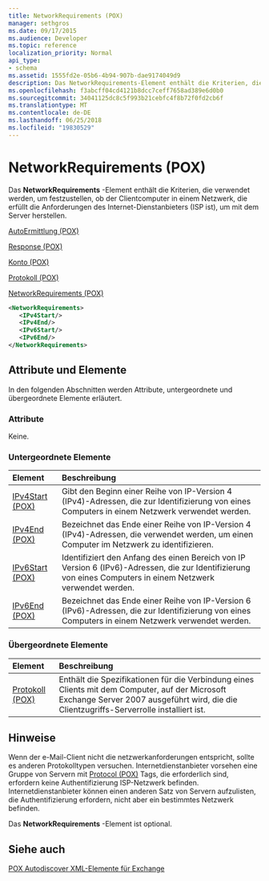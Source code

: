 ```yaml
---
title: NetworkRequirements (POX)
manager: sethgros
ms.date: 09/17/2015
ms.audience: Developer
ms.topic: reference
localization_priority: Normal
api_type:
- schema
ms.assetid: 1555fd2e-05b6-4b94-907b-dae9174049d9
description: Das NetworkRequirements-Element enthält die Kriterien, die verwendet werden, um festzustellen, ob der Clientcomputer in einem Netzwerk, die erfüllt die Anforderungen des Internet-Dienstanbieters (ISP ist), um mit dem Server herstellen.
ms.openlocfilehash: f3abcff04cd4121b8dcc7ceff7658ad389e6d0b0
ms.sourcegitcommit: 34041125dc8c5f993b21cebfc4f8b72f0fd2cb6f
ms.translationtype: MT
ms.contentlocale: de-DE
ms.lasthandoff: 06/25/2018
ms.locfileid: "19830529"
---
```

# <a name="networkrequirements-pox"></a>NetworkRequirements (POX)

Das **NetworkRequirements** -Element enthält die Kriterien, die verwendet werden, um festzustellen, ob der Clientcomputer in einem Netzwerk, die erfüllt die Anforderungen des Internet-Dienstanbieters (ISP ist), um mit dem Server herstellen. 
  
[AutoErmittlung (POX)](autodiscover-pox.md)
  
[Response (POX)](response-pox.md)
  
[Konto (POX)](account-pox.md)
  
[Protokoll (POX)](protocol-pox.md)
  
[NetworkRequirements (POX)](networkrequirements-pox.md)
  
```xml
<NetworkRequirements>
   <IPv4Start/>
   <IPv4End/>
   <IPv6Start/>
   <IPv6End/>
</NetworkRequirements>
```

## <a name="attributes-and-elements"></a>Attribute und Elemente

In den folgenden Abschnitten werden Attribute, untergeordnete und übergeordnete Elemente erläutert.
  
### <a name="attributes"></a>Attribute

Keine.
  
### <a name="child-elements"></a>Untergeordnete Elemente

|**Element**|**Beschreibung**|
|:-----|:-----|
|[IPv4Start (POX)](ipv4start-pox.md) <br/> |Gibt den Beginn einer Reihe von IP-Version 4 (IPv4)-Adressen, die zur Identifizierung von eines Computers in einem Netzwerk verwendet werden.  <br/> |
|[IPv4End (POX)](ipv4end-pox.md) <br/> |Bezeichnet das Ende einer Reihe von IP-Version 4 (IPv4)-Adressen, die verwendet werden, um einen Computer im Netzwerk zu identifizieren.  <br/> |
|[IPv6Start (POX)](ipv6start-pox.md) <br/> |Identifiziert den Anfang des einen Bereich von IP Version 6 (IPv6)-Adressen, die zur Identifizierung von eines Computers in einem Netzwerk verwendet werden.  <br/> |
|[IPv6End (POX)](ipv6end-pox.md) <br/> |Bezeichnet das Ende einer Reihe von IP-Version 6 (IPv6)-Adressen, die zur Identifizierung von eines Computers in einem Netzwerk verwendet werden.  <br/> |
   
### <a name="parent-elements"></a>Übergeordnete Elemente

|**Element**|**Beschreibung**|
|:-----|:-----|
|[Protokoll (POX)](protocol-pox.md) <br/> |Enthält die Spezifikationen für die Verbindung eines Clients mit dem Computer, auf der Microsoft Exchange Server 2007 ausgeführt wird, die die Clientzugriffs-Serverrolle installiert ist.  <br/> |
   
## <a name="remarks"></a>Hinweise

Wenn der e-Mail-Client nicht die netzwerkanforderungen entspricht, sollte es anderen Protokolltypen versuchen. Internetdienstanbieter vorsehen eine Gruppe von Servern mit [Protocol (POX)](protocol-pox.md) Tags, die erforderlich sind, erfordern keine Authentifizierung ISP-Netzwerk befinden. Internetdienstanbieter können einen anderen Satz von Servern aufzulisten, die Authentifizierung erfordern, nicht aber ein bestimmtes Netzwerk befinden. 
  
Das **NetworkRequirements** -Element ist optional. 
  
## <a name="see-also"></a>Siehe auch



[POX Autodiscover XML-Elemente für Exchange](pox-autodiscover-xml-elements-for-exchange.md)

